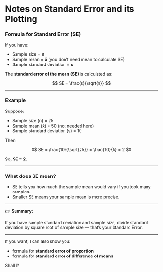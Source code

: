 # Notes on Standard Error and its Plotting

### Formula for Standard Error (SE)

If you have:

* Sample size = **n**
* Sample mean = **x̄** (you don’t need mean to calculate SE)
* Sample standard deviation = **s**

The **standard error of the mean (SE)** is calculated as:

$$
SE = \frac{s}{\sqrt{n}}
$$

---

### Example

Suppose:

* Sample size (n) = 25
* Sample mean (x̄) = 50 (not needed here)
* Sample standard deviation (s) = 10

Then:

$$
SE = \frac{10}{\sqrt{25}} = \frac{10}{5} = 2
$$

So, **SE = 2**.

---

### What does SE mean?

* SE tells you how much the sample mean would vary if you took many samples.
* Smaller SE means your sample mean is more precise.

---

👉 **Summary:**

If you have sample standard deviation and sample size, divide standard deviation by square root of sample size — that’s your Standard Error.

---

If you want, I can also show you:

* formula for **standard error of proportion**
* formula for **standard error of difference of means**

Shall I?

